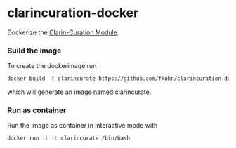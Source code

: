 # clarincuration-docker
Dockerize the [Clarin-Curation Module](https://github.com/clarin-eric/clarin-curation-module).

### Build the image
To create the dockerimage run

```bash
docker build -t clarincurate https://github.com/fkuhn/clarincuration-docker.git
```
which will generate an image named clarincurate.


### Run as container
Run the image as container  in interactive mode with

```bash
docker run -i -t clarincurate /bin/bash
```
